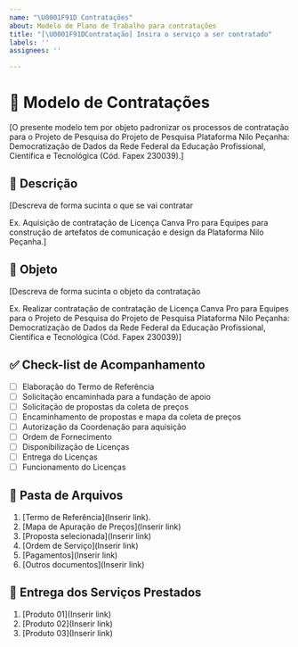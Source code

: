 ```yaml
---
name: "\U0001F91D Contratações"
about: Modelo de Plano de Trabalho para contratações
title: "[\U0001F91DContratação] Insira o serviço a ser contratado"
labels: ''
assignees: ''

---
```


# 📑 Modelo de Contratações

[O presente modelo tem por objeto padronizar os processos de contratação para o Projeto de Pesquisa do Projeto de Pesquisa Plataforma Nilo Peçanha: Democratização de Dados da Rede Federal da Educação Profissional, Científica e Tecnológica (Cód. Fapex 230039).]

## 📄 Descrição
[Descreva de forma sucinta o que se vai contratar

Ex. Aquisição de contratação de Licença Canva Pro para Equipes para construção de artefatos de comunicação e design da Plataforma Nilo Peçanha.]

## 🎯 Objeto
[Descreva de forma sucinta o objeto da contratação

Ex. Realizar contratação de contratação de Licença Canva Pro para Equipes para o Projeto de Pesquisa do Projeto de Pesquisa Plataforma Nilo Peçanha: Democratização de Dados da Rede Federal da Educação Profissional, Científica e Tecnológica (Cód. Fapex 230039)]

## ✅ Check-list de Acompanhamento
- [ ] Elaboração do Termo de Referência
- [ ] Solicitação encaminhada para a fundação de apoio
- [ ] Solicitação de propostas da coleta de preços
- [ ] Encaminhamento de propostas e mapa da coleta de preços
- [ ] Autorização da Coordenação para aquisição
- [ ] Ordem de Fornecimento
- [ ] Disponibilização de Licenças
- [ ] Entrega do Licenças
- [ ] Funcionamento do Licenças

## 📂 Pasta de Arquivos
1. [Termo de Referência](Inserir link).
2. [Mapa de Apuração de Preços](Inserir link)
3. [Proposta selecionada](Inserir link)
4. [Ordem de Serviço](Inserir link)
5. [Pagamentos](Inserir link)
6. [Outros documentos](Inserir link)

## 🚚 Entrega dos Serviços Prestados
1. [Produto 01](Inserir link)
2. [Produto 02](Inserir link)
3. [Produto 03](Inserir link)
